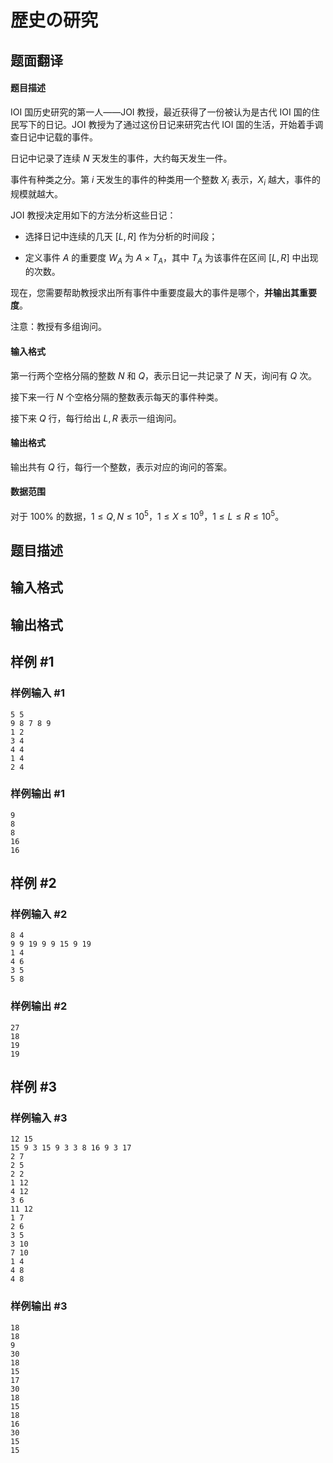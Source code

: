 # 歴史の研究

## 题面翻译

#### 题目描述
IOI 国历史研究的第一人——JOI 教授，最近获得了一份被认为是古代 IOI 国的住民写下的日记。JOI 教授为了通过这份日记来研究古代 IOI 国的生活，开始着手调查日记中记载的事件。

日记中记录了连续 $N$ 天发生的事件，大约每天发生一件。

事件有种类之分。第 $i$ 天发生的事件的种类用一个整数 $X_i$
表示，$X_i$ 越大，事件的规模就越大。

JOI 教授决定用如下的方法分析这些日记：

 - 选择日记中连续的几天 $[L,R]$ 作为分析的时间段；

 - 定义事件 $A$ 的重要度 $W_A$ 为 $A\times T_A$，其中 $T_A$ 为该事件在区间 $[L,R]$ 中出现的次数。

现在，您需要帮助教授求出所有事件中重要度最大的事件是哪个，**并输出其重要度**。

注意：教授有多组询问。
#### 输入格式
第一行两个空格分隔的整数 $N$ 和 $Q$，表示日记一共记录了 $N$ 天，询问有 $Q$ 次。

接下来一行 $N$ 个空格分隔的整数表示每天的事件种类。

接下来 $Q$ 行，每行给出 $L,R$ 表示一组询问。

#### 输出格式
输出共有 $Q$ 行，每行一个整数，表示对应的询问的答案。

#### 数据范围
对于 $100\%$ 的数据，$1\le Q,N\le 10^5$，$1\le X\le 10^9$，$1\le L\le R\le 10^5$。

## 题目描述

[problemUrl]: https://atcoder.jp/contests/joisc2014/tasks/joisc2014_c

## 输入格式

## 输出格式

## 样例 #1

### 样例输入 #1

```
5 5
9 8 7 8 9
1 2
3 4
4 4
1 4
2 4
```

### 样例输出 #1

```
9
8
8
16
16
```

## 样例 #2

### 样例输入 #2

```
8 4
9 9 19 9 9 15 9 19
1 4
4 6
3 5
5 8
```

### 样例输出 #2

```
27
18
19
19
```

## 样例 #3

### 样例输入 #3

```
12 15
15 9 3 15 9 3 3 8 16 9 3 17
2 7
2 5
2 2
1 12
4 12
3 6
11 12
1 7
2 6
3 5
3 10
7 10
1 4
4 8
4 8
```

### 样例输出 #3

```
18
18
9
30
18
15
17
30
18
15
18
16
30
15
15
```